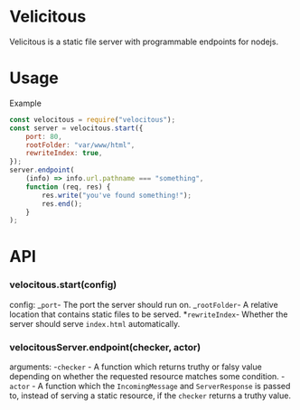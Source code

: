 # Velicitous

Velicitous is a static file server with programmable endpoints for nodejs.

# Usage

Example

```js
const velocitous = require("velocitous");
const server = velocitous.start({
	port: 80,
	rootFolder: "var/www/html",
	rewriteIndex: true,
});
server.endpoint(
	(info) => info.url.pathname === "something",
	function (req, res) {
		res.write("you've found something!");
		res.end();
	}
);
```

# API

### velocitous.start(config)

config:
_`port`- The port the server should run on.
_`rootFolder`- A relative location that contains static files to be served. \*`rewriteIndex`- Whether the server should serve `index.html` automatically.

### velocitousServer.endpoint(checker, actor)

arguments: 
-`checker` - A function which returns truthy or falsy value depending on whether the requested resource matches some condition. 
-`actor` - A function which the `IncomingMessage` and `ServerResponse` is passed to, instead of serving a static resource, if the `checker` returns a truthy value.
